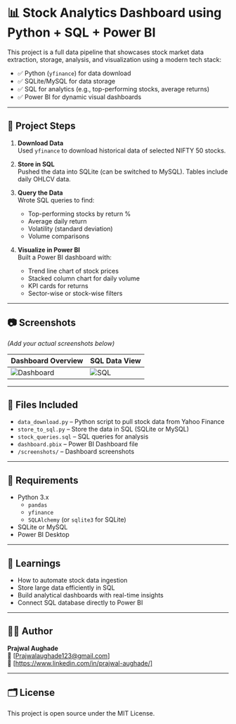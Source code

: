 # 📊 Stock Analytics Dashboard using Python + SQL + Power BI

This project is a full data pipeline that showcases stock market data extraction, storage, analysis, and visualization using a modern tech stack:

- ✅ Python (`yfinance`) for data download
- ✅ SQLite/MySQL for data storage
- ✅ SQL for analytics (e.g., top-performing stocks, average returns)
- ✅ Power BI for dynamic visual dashboards

---

## 🚀 Project Steps

1. **Download Data**  
   Used `yfinance` to download historical data of selected NIFTY 50 stocks.

2. **Store in SQL**  
   Pushed the data into SQLite (can be switched to MySQL). Tables include daily OHLCV data.

3. **Query the Data**  
   Wrote SQL queries to find:
   - Top-performing stocks by return %
   - Average daily return
   - Volatility (standard deviation)
   - Volume comparisons

4. **Visualize in Power BI**  
   Built a Power BI dashboard with:
   - Trend line chart of stock prices
   - Stacked column chart for daily volume
   - KPI cards for returns
   - Sector-wise or stock-wise filters

---

## 📷 Screenshots
*(Add your actual screenshots below)*

| Dashboard Overview | SQL Data View |
|--------------------|---------------|
| ![Dashboard](screenshots/dashboard.png) | ![SQL](screenshots/sql_data.png) |

---

## 📁 Files Included
- `data_download.py` – Python script to pull stock data from Yahoo Finance  
- `store_to_sql.py` – Store the data in SQL (SQLite or MySQL)  
- `stock_queries.sql` – SQL queries for analysis  
- `dashboard.pbix` – Power BI Dashboard file  
- `/screenshots/` – Dashboard screenshots  

---

## 📌 Requirements

- Python 3.x
  - `pandas`
  - `yfinance`
  - `SQLAlchemy` (or `sqlite3` for SQLite)
- SQLite or MySQL
- Power BI Desktop

---

## 🧠 Learnings

- How to automate stock data ingestion
- Store large data efficiently in SQL
- Build analytical dashboards with real-time insights
- Connect SQL database directly to Power BI

---

## 🙋‍♂️ Author

**Prajwal Aughade**  
📧 [Prajwalaughade123@gmail.com]  
🔗 [https://www.linkedin.com/in/prajwal-aughade/]

---

## 🗂️ License

This project is open source under the MIT License.
